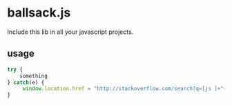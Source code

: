 # ballsack.js
Include this lib in all your javascript projects.
## usage
```javascript
try {
    something
} catch(e) {
     window.location.href = "http://stackoverflow.com/search?q=[js ]+"+e.message;
}
```
